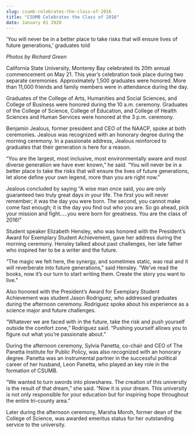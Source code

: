 ```yaml
---
slug: csumb-celebrates-the-class-of-2016
title: "CSUMB Celebrates the Class of 2016"
date: January 01 2020
---
```


<p>'You will never be in a better place to take risks that will ensure lives of future generations,' graduates told</p><p><em>Photos by Richard Green</em>
</p><p>California State University, Monterey Bay celebrated its 20th annual commencement on May 21. This year’s celebration took place during two separate ceremonies. Approximately 1,500 graduates were honored. More than 11,000 friends and family members were in attendance during the day.
</p><p>Graduates of the College of Arts, Humanities and Social Sciences, and College of Business were honored during the 10 a.m. ceremony.  Graduates of the College of Science, College of Education, and College of Health Sciences and Human Services were honored at the 3 p.m. ceremony.
</p><p>Benjamin Jealous, former president and CEO of the NAACP, spoke at both ceremonies. Jealous was recognized with an honorary degree during the morning ceremony. In a passionate address, Jealous reinforced to graduates that their generation is here for a reason.
</p><p>“You are the largest, most inclusive, most environmentally aware and most diverse generation we have ever known,” he said. “You will never be in a better place to take the risks that will ensure the lives of future generations, let alone define your own legend, more than you are right now.”
</p><p>Jealous concluded by saying “A wise man once said, you are only guaranteed two truly great days in your life. The first you will never remember; it was the day you were born. The second, you cannot make come fast enough; it is the day you find out who you are.  So go ahead, pick your mission and fight…..you were born for greatness. You are the class of 2016!”
</p><p>Student speaker Elizabeth Hensley, who was honored with the President’s Award for Exemplary Student Achievement, gave her address during the morning ceremony. Hensley talked about past challenges, her late father who inspired her to be a writer and the future.
</p><p>“The magic we felt here, the synergy, and sometimes static, was real and it will reverberate into future generations,” said Hensley. “We’ve read the books, now it’s our turn to start writing them. Create the story you want to live.”
</p><p>Also honored with the President’s Award for Exemplary Student Achievement was student Jason Rodriguez, who addressed graduates during the afternoon ceremony. Rodriguez spoke about his experience as a science major and future challenges.
</p><p>“Whatever we are faced with in the future, take the risk and push yourself outside the comfort zone,” Rodriguez said. “Pushing yourself allows you to figure out what you’re passionate about.”
</p><p>During the afternoon ceremony, Sylvia Panetta, co&#45;chair and CEO of The Panetta Institute for Public Policy, was also recognized with an honorary degree. Panetta was an instrumental partner in the successful political career of her husband, Leon Panetta, who played an key role in the formation of CSUMB.
</p><p>“We wanted to turn swords into plowshares. The creation of this university is the result of that dream,” she said. “Now it is your dream. This university is not only responsible for your education but for inspiring hope throughout the entire tri&#45;county area.”
</p><p>Later during the afternoon ceremony, Marsha Moroh, former dean of the College of Science, was awarded emeritus status for her outstanding service to the university.
</p>
